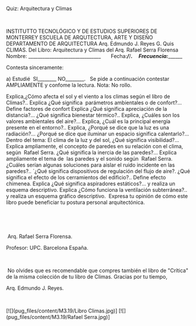 

Quiz: Arquitectura y 
 Climas




 

INSTITUTTO TECNOLÓGICO 
 Y DE ESTUDIOS SUPERIORES DE MONTERREY
ESCUELA DE ARQUTECTURA, 
 ARTE Y DISEÑO
DEPARTAMENTO DE 
 ARQUITECTURA
Arq. Edmundo J. Reyes G.
Quis CLIMAS. Del Libro: 
 Arquitectura y Climas del Arq. Rafael Serra 
 Florensa 
Nombre: 
 _______________________________       
 Fecha:___/___/_______.     
 Frecuencia:_____________

Contesta sinceramente: 
 
a) Estudié  SI________ 
 NO________.
 
Se pide a continuación 
 contestar AMPLIAMENTE y confome la lectura. Nota: No rollo. 
  
 

Explica,¿Cómo afecta el sol y 
 el viento a los climas según el libro de Climas?..
Explica ¿Qué significa  parámetros ambientales o de 
 confort?...
Define factores de 
 confort
Explica ¿Qué significa 
 apreciación de la distancia?...
¿Qué significa bienestar 
 térmico?..
Explica, ¿Cuáles son los 
 valores ambientales del aire?...
Explica, ¿Cuál es la 
 principal energía presente en el entorno?.. 
Explica, ¿Porqué se dice que 
 la luz es una radiación?...
¿Porqué se dice que iluminar 
 un espacio significa calentarlo?...
Dentro del tema: El clima de 
 la luz y del sol, ¿Qué significa visibilidad?...
Explica ampliamente, el 
 concepto de paredes en su relación con el clima,  según  Rafael Serra.
¿Qué significa la inercia de 
 las paredes?...
Explica ampliamente el tema 
 de  las paredes y el sonido 
 según  Rafael Serra.
¿Cuáles serían algunas 
 soluciones para aislar el ruido incidente en las paredes?..
´¿Qué significa dispositivos 
 de regulación del flujo de aire?.
¿Qué significa el efecto de 
 los cerramientos del edificio?..
Define efecto 
 chimenea.
Explica ¿Qué significa 
 aspiradores estáticos?... y realiza un esquema descriptivo.
Explica ¿Cómo funciona la 
 ventilación subterránea?.. y realiza un esquema gráfico 
 descriptivo.
 Expresa tu opinión de cómo este 
 libro puede beneficiar tu postura personal 
 arquitectónica.

 

 




 Arq. Rafael Serra Florensa. 
 
Profesor: UPC. Barcelona 
 España.

 

 No olvides 
 que es recomendable que compres también el libro de "Crítica" de la misma 
 colección de tu libro de Climas. 
Gracias por tu tiempo, 
 
Arq. Edmundo J. 
 Reyes.

 

[![](pug_files/content/M3.19/Libro Climas.jpg)]
[![](pug_files/content/M3.19/Rafael Serra.jpg)]
